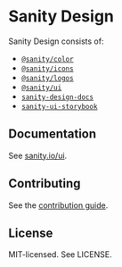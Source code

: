 # Sanity Design

Sanity Design consists of:

- [`@sanity/color`](color)
- [`@sanity/icons`](icons)
- [`@sanity/logos`](logos)
- [`@sanity/ui`](ui)
- [`sanity-design-docs`](docs)
- [`sanity-ui-storybook`](ui-storybook)

## Documentation

See [sanity.io/ui](https://www.sanity.io/ui).

## Contributing

See the [contribution guide](CONTRIBUTING.md).

## License

MIT-licensed. See LICENSE.
